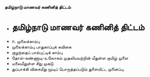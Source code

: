 **தமிழ்நாடு மாணவர் கணினித் திட்டம்**
- # தமிழ்நாடு மாணவர் கணினித் திட்டம்
- n. முலைக்காம்பு
- முலைக்காம்பு பாதுகாப்புக் கவிகை
- குழந்தைப் பால்புட்டிக் காம்பு
- தோல்-கண்ணாடி-உலோகம் முதலியவற்றின் மீதுள்ள குமிழ் முளை
- மலைமீதுள்ள சிறு முகடு
- துப்பாக்கி விசைமீது மூடிப் பொருத்தப்படும் துளையிட்ட முனைப்பு.

